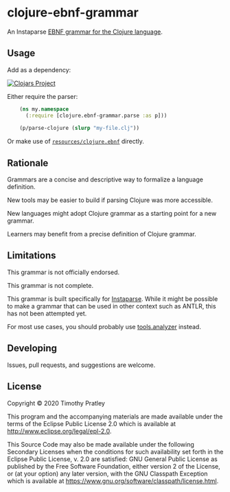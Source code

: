 # clojure-ebnf-grammar

An Instaparse [EBNF grammar for the Clojure language](resources/clojure.ebnf).

## Usage

Add as a dependency:

[![Clojars Project](https://img.shields.io/clojars/v/clojure-ebnf-grammar.svg)](https://clojars.org/clojure-ebnf-grammar)

Either require the parser:

```clojure
    (ns my.namespace
      (:require [clojure.ebnf-grammar.parse :as p]))
      
    (p/parse-clojure (slurp "my-file.clj"))
```

Or make use of [`resources/clojure.ebnf`](resources/clojure.ebnf) directly.

## Rationale

Grammars are a concise and descriptive way to formalize a language definition.

New tools may be easier to build if parsing Clojure was more accessible.

New languages might adopt Clojure grammar as a starting point for a new grammar.

Learners may benefit from a precise definition of Clojure grammar.

## Limitations

This grammar is not officially endorsed.

This grammar is not complete.

This grammar is built specifically for [Instaparse](https://github.com/Engelberg/instaparse).
While it might be possible to make a grammar that can be used in other context such as ANTLR,
this has not been attempted yet.

For most use cases, you should probably use [tools.analyzer](https://github.com/clojure/tools.analyzer) instead.

## Developing

Issues, pull requests, and suggestions are welcome.

## License

Copyright © 2020 Timothy Pratley

This program and the accompanying materials are made available under the
terms of the Eclipse Public License 2.0 which is available at
http://www.eclipse.org/legal/epl-2.0.

This Source Code may also be made available under the following Secondary
Licenses when the conditions for such availability set forth in the Eclipse
Public License, v. 2.0 are satisfied: GNU General Public License as published by
the Free Software Foundation, either version 2 of the License, or (at your
option) any later version, with the GNU Classpath Exception which is available
at https://www.gnu.org/software/classpath/license.html.
